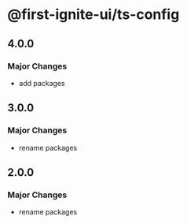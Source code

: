 # @first-ignite-ui/ts-config

## 4.0.0

### Major Changes

- add packages

## 3.0.0

### Major Changes

- rename packages

## 2.0.0

### Major Changes

- rename packages
